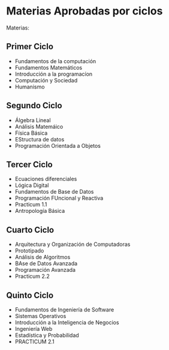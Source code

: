 # Materias Aprobadas por ciclos

Materias:

## Primer Ciclo

 - Fundamentos de la computación
 - Fundamentos Matemáticos
 - Introducción a la programacíon
 - Computación y Sociedad
 - Humanismo

## Segundo Ciclo

 - Álgebra Lineal
 - Análisis Matemáico
 - Física Básica
 - EStructura de datos
 - Programación Orientada a Objetos

## Tercer Ciclo

 - Ecuaciones diferenciales
 - Lógica Digital
 - Fundamentos de Base de Datos
 - Programación FUncional y Reactiva
 - Practicum 1.1
 - Antropología Básica

## Cuarto Ciclo

 - Arquitectura y Organización de Computadoras
 - Prototipado
 - Análisis de Algoritmos
 - BAse de Datos Avanzada
 - Programación Avanzada
 - Practicum 2.2

## Quinto Ciclo

 - Fundamentos de Ingeniería de Software
 - Sistemas Operativos
 - Introducción a la Inteligencia de Negocios
 - Ingeniería Web
 - Estadística y Probabilidad
 - PRACTICUM 2.1

